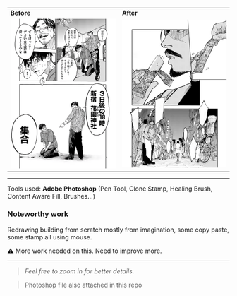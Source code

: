 
<table>
  <tr>
    <td><b>Before</b></td>
    <td><b>After</b></td>
  </tr>
  <tr>
    <td><img src="before.png" width="300"/></td>
    <td><img src="after.jpg" width="300"/></td>
</td>
  </tr>
</table>

---


Tools used: **Adobe Photoshop** (Pen Tool, Clone Stamp, Healing Brush, Content Aware Fill, Brushes...)

### Noteworthy work

Redrawing building from scratch mostly from imagination, some copy paste, some stamp all using mouse.

⚠ More work needed on this. Need to improve more.

---

> *Feel free to zoom in for better details.*

> Photoshop file also attached in this repo 